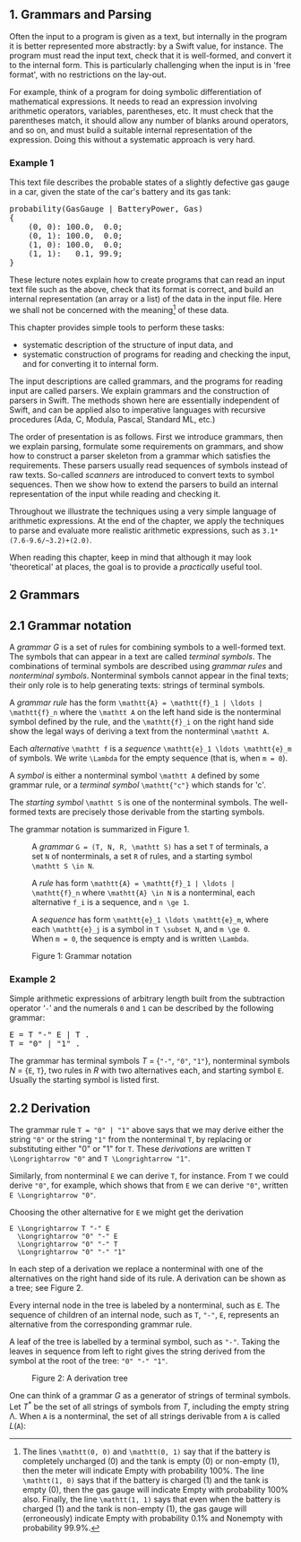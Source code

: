 <!DOCTYPE html>
<html lang="en">
<head>
<meta charset="utf-8" />
<title>Parsing and Grammars with Swift</title>
<link rel="stylesheet" href="katex.min.css" />
</head>
<body>
<article>

# 1. Grammars and Parsing

Often the input to a program is given as a text, but internally in the program it is better represented more abstractly: by a Swift value, for instance.
The program must read the input text, check that it is well-formed, and convert it to the internal form.
This is particularly challenging when the input is in 'free format', with no restrictions on the lay-out.

For example, think of a program for doing symbolic differentiation of mathematical expressions.
It needs to read an expression involving arithmetic operators, variables, parentheses, etc.
It must check that the parentheses match, it should allow any number of blanks around operators, and so on, and must build a suitable internal representation of the expression. 
Doing this without a systematic approach is very hard.

<aside>

# Example 1

This text file describes the probable states of a slightly defective gas gauge in a car, given the state of the car's battery and its gas tank:

<pre>
probability(GasGauge | BatteryPower, Gas)
{
    (0, 0): 100.0,  0.0;
    (0, 1): 100.0,  0.0;
    (1, 0): 100.0,  0.0;
    (1, 1):   0.1, 99.9;
} 
</pre>

These lecture notes explain how to create programs that can read an input text file such as the above, check that its format is correct, and build an internal representation (an array or a list) of the data in the input file.
Here we shall not be concerned with the meaning[^3] of these data.

</aside>

[^3]: The lines `\mathtt(0, 0)` and `\mathtt(0, 1)` say that if the battery is completely uncharged (0) and the tank is empty (0) or non-empty (1), then the meter will indicate Empty with probability 100%.
    The line `\mathtt(1, 0)` says that if the battery is charged (1) and the tank is empty (0), then the gas gauge will indicate Empty with probability 100% also.
    Finally, the line `\mathtt(1, 1)` says that even when the battery is charged (1) and the tank is non-empty (1), the gas gauge will (erroneously) indicate Empty with probability 0.1% and Nonempty with probability 99.9%.

This chapter provides simple tools to perform these tasks:

* systematic description of the structure of input data, and
* systematic construction of programs for reading and checking the input, and for converting
it to internal form.

The input descriptions are called grammars, and the programs for reading input are called parsers.
We explain grammars and the construction of parsers in Swift.
The methods shown here are essentially independent of Swift, and can be applied also to imperative languages with recursive procedures (Ada, C, Modula, Pascal, Standard ML, etc.)

The order of presentation is as follows.
First we introduce grammars, then we explain parsing, formulate some requirements on grammars, and show how to construct a parser skeleton from a grammar which satisfies the requirements.
These parsers usually read sequences of symbols instead of raw texts.
So-called <dfn>scanners</dfn> are introduced to convert texts to symbol sequences.
Then we show how to extend the parsers to build an internal representation of the input while reading and checking it.

Throughout we illustrate the techniques using a very simple language of arithmetic expressions.
At the end of the chapter, we apply the techniques to parse and evaluate more realistic arithmetic expressions, such as `3.1*(7.6-9.6/~3.2)+(2.0)`.

When reading this chapter, keep in mind that although it may look 'theoretical' at places, the goal is to provide a *practically* useful tool.

# 2 Grammars

## 2.1 Grammar notation

A <dfn>grammar</dfn> *G* is a set of rules for combining symbols to a well-formed text.
The symbols that can appear in a text are called <dfn>terminal symbols</dfn>.
The combinations of terminal symbols are described using <dfn>grammar rules</dfn> and <dfn>nonterminal symbols</dfn>.
Nonterminal symbols cannot appear in the final texts; their only role is to help generating texts: strings of terminal symbols.

A <dfn>grammar rule</dfn> has the form `\mathtt{A} = \mathtt{f}_1 | \ldots | \mathtt{f}_n` where the `\mathtt A` on the left hand side is the nonterminal symbol defined by the rule, and the `\mathtt{f}_i` on the right hand side show the legal ways of deriving a text from the nonterminal `\mathtt A`.

Each <dfn>alternative</dfn> `\mathtt f` is a <dfn>sequence</dfn> `\mathtt{e}_1 \ldots \mathtt{e}_m` of symbols.
We write `\Lambda` for the empty sequence (that is, when `m = 0`).

A <dfn>symbol</dfn> is either a nonterminal symbol `\mathtt A` defined by some grammar rule, or a <dfn>terminal symbol</dfn> `\mathtt{"c"}` which stands for 'c'. 

The <dfn>starting symbol</dfn> `\mathtt S` is one of the nonterminal symbols.
The well-formed texts are precisely those derivable from the starting symbols.

The grammar notation is summarized in Figure 1.

<figure>

A <dfn>grammar</dfn> `G = (T, N, R, \mathtt S)` has a set `T` of terminals, a set `N` of nonterminals, a set `R` of rules, and a starting symbol `\mathtt S \in N`.

A <dfn>rule</dfn> has form `\mathtt{A} = \mathtt{f}_1 | \ldots | \mathtt{f}_n` where `\mathtt{A} \in N` is a nonterminal, each alternative `f_i` is a sequence, and `n \ge 1`.

A <dfn>sequence</dfn> has form `\mathtt{e}_1 \ldots \mathtt{e}_m`, where each `\mathtt{e}_j` is a symbol in `T \subset N`, and `m \ge 0`. When `m = 0`, the sequence is empty and is written `\Lambda`.

<figcaption>Figure 1: Grammar notation</figcaption>

</figure>

<aside>

# Example 2

Simple arithmetic expressions of arbitrary length built from the subtraction operator ‘`-`’ and the numerals `0` and `1` can be described by the following grammar:

<pre>
E = T "-" E | T .
T = "0" | "1" .
</pre>

The grammar has terminal symbols *T* = {`"-"`, `"0"`, `"1"`}, nonterminal symbols *N* = {`E`, `T`}, two rules in *R* with two alternatives each, and starting symbol `E`. Usually the starting symbol is listed first.

</aside>

## 2.2 Derivation

The grammar rule <code>T = "0" | "1"</code> above says that we may derive either the string `"0"` or the string `"1"` from the nonterminal `T`, by replacing or substituting either "0" or "1" for `T`.
These <dfn>derivations</dfn> are written `T \Longrightarrow "0"` and `T \Longrightarrow "1"`.

Similarly, from nonterminal `E` we can derive `T`, for instance.
From `T` we could derive `"0"`, for example, which shows that from `E` we can derive `"0"`, written `E \Longrightarrow "0"`.

Choosing the other alternative for `E` we might get the derivation

    E \Longrightarrow T "-" E
      \Longrightarrow "0" "-" E
      \Longrightarrow "0" "-" T
      \Longrightarrow "0" "-" "1"

In each step of a derivation we replace a nonterminal with one of the alternatives on the right hand side of its rule.
A derivation can be shown as a tree; see Figure 2.

Every internal node in the tree is labeled by a nonterminal, such as `E`.
The sequence of children of an internal node, such as `T`, `"-"`, `E`, represents an alternative from the corresponding grammar rule.

A leaf of the tree is labelled by a terminal symbol, such as `"-"`. Taking the leaves in sequence from left to right gives the string derived from the symbol at the root of the tree: `"0" "-" "1"`.

<figure>
<figcaption>Figure 2: A derivation tree</figcaption>
</figure>

One can think of a grammar *G* as a generator of strings of terminal symbols.
Let *T*<sup>\*</sup> be the set of all strings of symbols from *T*, including the empty string &Lambda;.
When `A` is a nonterminal, the set of all strings derivable from `A` is called *L*(`A`):

</article>
</body>
</html>
